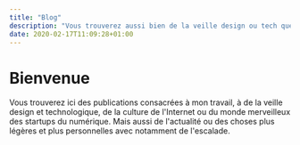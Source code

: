 ```yaml
---
title: "Blog"
description: "Vous trouverez aussi bien de la veille design ou tech que de l'escalade, des voyages ou encore du vin nature."
date: 2020-02-17T11:09:28+01:00
---
```


# Bienvenue

Vous trouverez ici des publications consacrées à mon travail, à de la veille design et technologique, de la culture de l'Internet ou du monde merveilleux des startups du numérique. Mais aussi de l'actualité ou des choses plus légères et plus personnelles avec notamment de l'escalade.
